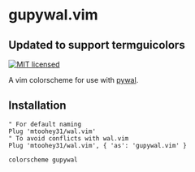 # gupywal.vim

## Updated to support termguicolors

[![MIT licensed](https://img.shields.io/badge/license-MIT-blue.svg)](./LICENSE.md)

A vim colorscheme for use with [pywal](https://github.com/dylanaraps/pywal).

## Installation

```vim
" For default naming
Plug 'mtoohey31/wal.vim'
" To avoid conflicts with wal.vim
Plug 'mtoohey31/wal.vim', { 'as': 'gupywal.vim' }

colorscheme gupywal
```
